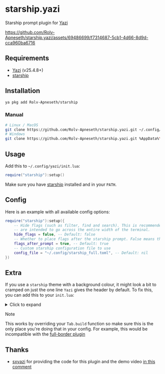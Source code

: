 # starship.yazi

Starship prompt plugin for [Yazi](https://github.com/sxyazi/yazi)

<https://github.com/Rolv-Apneseth/starship.yazi/assets/69486699/f7314687-5cb1-4d66-8d9d-cca960ba6716>

## Requirements

- [Yazi](https://github.com/sxyazi/yazi) (v25.4.8+)
- [starship](https://github.com/starship/starship)

## Installation

```bash
ya pkg add Rolv-Apneseth/starship
```

### Manual

```sh
# Linux / MacOS
git clone https://github.com/Rolv-Apneseth/starship.yazi.git ~/.config/yazi/plugins/starship.yazi
# Windows
git clone https://github.com/Rolv-Apneseth/starship.yazi.git %AppData%\yazi\config\plugins\starship.yazi
```

## Usage

Add this to `~/.config/yazi/init.lua`:

```lua
require("starship"):setup()
```

Make sure you have [starship](https://github.com/starship/starship) installed and in your `PATH`.

## Config

Here is an example with all available config options:

```lua
require("starship"):setup({
    -- Hide flags (such as filter, find and search). This is recommended for starship themes which
    -- are intended to go across the entire width of the terminal.
    hide_flags = false, -- Default: false
    -- Whether to place flags after the starship prompt. False means the flags will be placed before the prompt.
    flags_after_prompt = true, -- Default: true
    -- Custom starship configuration file to use
    config_file = "~/.config/starship_full.toml", -- Default: nil
})
```

## Extra

If you use a `starship` theme with a background colour, it might look a bit to cramped on just the one line `Yazi` gives the header by default. To fix this, you can add this to your `init.lua`:

<details>
<summary>Click to expand</summary>

```lua
local old_build = Tab.build

Tab.build = function(self, ...)
    local bar = function(c, x, y)
        if x <= 0 or x == self._area.w - 1 then
            return ui.Bar(ui.Bar.TOP):area(ui.Rect.default)
        end

        return ui.Bar(ui.Bar.TOP)
            :area(ui.Rect({
                x = x,
                y = math.max(0, y),
                w = ya.clamp(0, self._area.w - x, 1),
                h = math.min(1, self._area.h),
            }))
            :symbol(c)
    end

    local c = self._chunks
    self._chunks = {
        c[1]:pad(ui.Pad.y(1)),
        c[2]:pad(ui.Pad(1, c[3].w > 0 and 0 or 1, 1, c[1].w > 0 and 0 or 1)),
        c[3]:pad(ui.Pad.y(1)),
    }

    local style = th.mgr.border_style
    self._base = ya.list_merge(self._base or {}, {
        ui.Bar(ui.Bar.RIGHT):area(self._chunks[1]):style(style),
        ui.Bar(ui.Bar.LEFT):area(self._chunks[1]):style(style),

        bar("┬", c[1].right - 1, c[1].y),
        bar("┴", c[1].right - 1, c[1].bottom - 1),
        bar("┬", c[2].right, c[2].y),
        bar("┴", c[2].right, c[2].bottom - 1),
    })

    old_build(self, ...)
end
```

</details>

> [!NOTE]
> This works by overriding your `Tab.build` function so make sure this is the only place you're doing that in your config. For example, this would be incompatible with the [full-border plugin](https://github.com/yazi-rs/plugins/tree/main/full-border.yazi)
>
## Thanks

- [sxyazi](https://github.com/sxyazi) for providing the code for this plugin and the demo video [in this comment](https://github.com/sxyazi/yazi/issues/767#issuecomment-1977082834)
